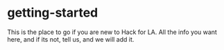 # getting-started
This is the place to go if you are new to Hack for LA.  All the info you want here, and if its not, tell us, and we will add it.
